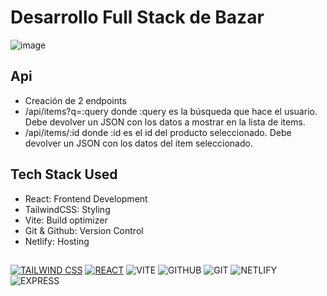 # Desarrollo Full Stack de Bazar
![image](https://github.com/Krlozces/bazarOnline/assets/103806591/7f092aaf-6ca9-46f5-b34a-a0c03bbbc4cd)
## Api
- Creación de 2 endpoints
- /api/items?q=:query
  donde :query es la búsqueda que hace el usuario. Debe devolver un JSON con los datos a mostrar en la lista de items.
- /api/items/:id
  donde :id es el id del producto seleccionado. Debe devolver un JSON con los datos del item seleccionado.
## Tech Stack Used
- React: Frontend Development
- TailwindCSS: Styling
- Vite: Build optimizer
- Git & Github: Version Control
- Netlify: Hosting
##
[![TAILWIND CSS](https://img.shields.io/badge/Tailwind_CSS-38B2AC?style=for-the-badge&logo=tailwind-css&logoColor=white)](https://tailwindcss.com/)
[![REACT](https://img.shields.io/badge/React-20232A?style=for-the-badge&logo=react&logoColor=61DAFB)](https://reactjs.org/)
![VITE](https://img.shields.io/badge/Vite-B73BFE?style=for-the-badge&logo=vite&logoColor=FFD62E)
![GITHUB](https://img.shields.io/badge/GitHub-100000?style=for-the-badge&logo=github&logoColor=white)
![GIT](https://img.shields.io/badge/GIT-E44C30?style=for-the-badge&logo=git&logoColor=white)
![NETLIFY](https://img.shields.io/badge/Netlify-00C7B7?style=for-the-badge&logo=netlify&logoColor=white)
![EXPRESS](https://img.shields.io/badge/Express%20js-000000?style=for-the-badge&logo=express&logoColor=white)
